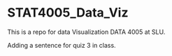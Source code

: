 # STAT4005_Data_Viz

This is a repo for data Visualization DATA 4005 at SLU. 

Adding a sentence for quiz 3 in class. 
